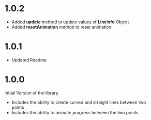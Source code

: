 # 1.0.2

- Added **update** method to update values of **LineInfo** Object
- Added **resetAnimation** method to reset animation

# 1.0.1

- Updated Readme

# 1.0.0

Initial Version of the library.

- Includes the ability to create curved and straight lines between two points
- Includes the ability to animate progress between the two points